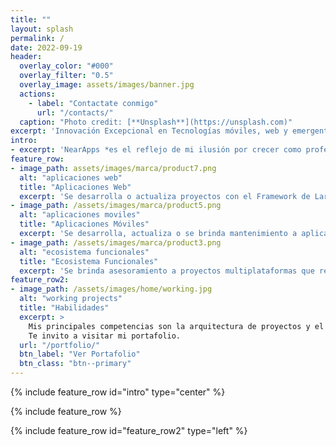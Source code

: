 ```yaml
---
title: ""
layout: splash
permalink: /
date: 2022-09-19
header:
  overlay_color: "#000"
  overlay_filter: "0.5"
  overlay_image: assets/images/banner.jpg
  actions:
    - label: "Contactate conmigo"
      url: "/contacts/"
  caption: "Photo credit: [**Unsplash**](https://unsplash.com)"
excerpt: 'Innovación Excepcional en Tecnologías móviles, web y emergentes.'
intro:
- excerpt: 'NearApps *es el reflejo de mi ilusión por crecer como profesional dentro de la industria del desarrollo de software. Como freelance, me he especializado en desarrollo de aplicaciones Android, web e híbridos.*'
feature_row:
- image_path: assets/images/marca/product7.png
  alt: "aplicaciones web"
  title: "Aplicaciones Web"
  excerpt: 'Se desarrolla o actualiza proyectos con el Framework de Laravel o proyectos modulares con PHP de uso empresarial en su preferencia. <small><a href="./services/">Ver más.</a></small>'
- image_path: /assets/images/marca/product5.png
  alt: "aplicaciones moviles"
  title: "Aplicaciones Móviles"
  excerpt: 'Se desarrolla, actualiza o se brinda mantenimiento a aplicaciones nativas e híbridas Android (smartphones y tablets) usando Kotlin, Java o Flutter. <small><a href="./services/">Ver más.</a></small>'
- image_path: /assets/images/marca/product3.png
  alt: "ecosistema funcionales"
  title: "Ecosistema Funcionales"
  excerpt: 'Se brinda asesoramiento a proyectos multiplataformas que requieran añadir integraciones de equipos extra (Impresoras térmicas, Lectores, Fingerprint) para soluciones a medida. <small><a href="./services/">Ver más.</a></small>'
feature_row2:
- image_path: /assets/images/home/working.jpg
  alt: "working projects"
  title: "Habilidades"
  excerpt: >
    Mis principales competencias son la arquitectura de proyectos y el desarrollo de software centrado, sobre todo, en aplicaciones Android y web. Dado que gran parte de mi carrera profesional ha estado dedicada al software empresarial, también realizo estas mismas labores aplicadas al diseño y desarrollo de backend.<br />
    Te invito a visitar mi portafolio.
  url: "/portfolio/"
  btn_label: "Ver Portafolio"
  btn_class: "btn--primary"
---
```


{% include feature_row id="intro" type="center" %}

{% include feature_row %}

{% include feature_row id="feature_row2" type="left" %}

